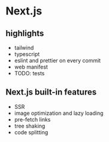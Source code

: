 # Next.js

## highlights

- tailwind
- typescript
- eslint and prettier on every commit
- web manifest
- TODO: tests

## Next.js built-in features

- SSR
- image optimization and lazy loading
- pre-fetch links
- tree shaking
- code splitting
